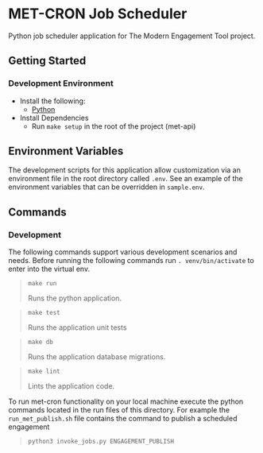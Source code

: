 # MET-CRON Job Scheduler

Python job scheduler application for The Modern Engagement Tool project.

## Getting Started

### Development Environment
* Install the following:
    - [Python](https://www.python.org/)
* Install Dependencies
    - Run `make setup` in the root of the project (met-api)

## Environment Variables

The development scripts for this application allow customization via an environment file in the root directory called `.env`. See an example of the environment variables that can be overridden in `sample.env`.

## Commands

### Development

The following commands support various development scenarios and needs.
Before running the following commands run `. venv/bin/activate` to enter into the virtual env.

> `make run`
>
> Runs the python application.  

> `make test`
>
> Runs the application unit tests<br>

> `make db`
>
> Runs the application database migrations.

> `make lint`
>
> Lints the application code.


To run met-cron functionality on your local machine execute the python commands located in the run files of this directory.
For example the `run_met_publish.sh` file contains the command to publish a scheduled engagement 

>`python3 invoke_jobs.py ENGAGEMENT_PUBLISH` 
